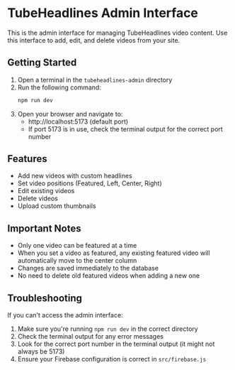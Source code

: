 # TubeHeadlines Admin Interface

This is the admin interface for managing TubeHeadlines video content. Use this interface to add, edit, and delete videos from your site.

## Getting Started

1. Open a terminal in the `tubeheadlines-admin` directory
2. Run the following command:
   ```bash
   npm run dev
   ```
3. Open your browser and navigate to:
   - http://localhost:5173 (default port)
   - If port 5173 is in use, check the terminal output for the correct port number

## Features

- Add new videos with custom headlines
- Set video positions (Featured, Left, Center, Right)
- Edit existing videos
- Delete videos
- Upload custom thumbnails

## Important Notes

- Only one video can be featured at a time
- When you set a video as featured, any existing featured video will automatically move to the center column
- Changes are saved immediately to the database
- No need to delete old featured videos when adding a new one

## Troubleshooting

If you can't access the admin interface:
1. Make sure you're running `npm run dev` in the correct directory
2. Check the terminal output for any error messages
3. Look for the correct port number in the terminal output (it might not always be 5173)
4. Ensure your Firebase configuration is correct in `src/firebase.js`
